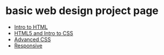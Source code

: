 # basic web design project page

<ul>
    <li><a href="index.html" target="_blank">Intro to HTML</a></li>
    <li><a href="about.html" target="_blank">HTML5 and Intro to CSS</a></li>
    <li><a href="info.html" target="_blank">Advanced CSS</a></li>
    <li><a href="monarch.html" target="_blank"> Responsive</a></li>
</ul>
